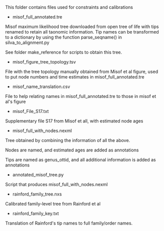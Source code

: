 This folder contains files used for constraints and calibrations

* misof_full_annotated.tre

Misof maximum likelihood tree downloaded from open tree of life with tips renamed to retain all taonomic information. Tip names can be transformed to a dictionary by using the function parse_seqname() in silva_to_alignment.py

See folder make_reference for scripts to obtain this tree.

* misof_figure_tree_topology.tsv

File with the tree topology manually obtained from Misof et al figure, used to put node numbers and time estimates in misof_full_annotated.tre


* misof_name_translation.csv

File to help relating names in misof_full_annotated.tre to those in misof et al's figure

* misof_File_S17.txt

Supplementary file S17 from Misof et all, with estimated node ages

* misof_full_with_nodes.nexml

Tree obtained by combining the information of all the above.

Nodes are named, and estimated ages are added as annotations

Tips are named as genus_ottid, and all additional information is added as annotations


* annotated_misof_tree.py 

Script that produces misof_full_with_nodes.nexml


* rainford_family_tree.nxs

Calibrated family-level tree from Rainford et al

* rainford_family_key.txt

Translation of Rainford's tip names to full family/order names.

